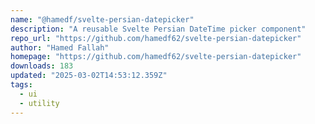 ```yaml
---
name: "@hamedf/svelte-persian-datepicker"
description: "A reusable Svelte Persian DateTime picker component"
repo_url: "https://github.com/hamedf62/svelte-persian-datepicker"
author: "Hamed Fallah"
homepage: "https://github.com/hamedf62/svelte-persian-datepicker"
downloads: 183
updated: "2025-03-02T14:53:12.359Z"
tags: 
  - ui
  - utility
---
```

